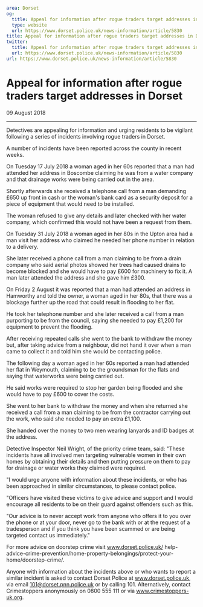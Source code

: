 ```yaml
area: Dorset
og:
  title: Appeal for information after rogue traders target addresses in Dorset
  type: website
  url: https://www.dorset.police.uk/news-information/article/5830
title: Appeal for information after rogue traders target addresses in Dorset |
twitter:
  title: Appeal for information after rogue traders target addresses in Dorset
  url: https://www.dorset.police.uk/news-information/article/5830
url: https://www.dorset.police.uk/news-information/article/5830
```

# Appeal for information after rogue traders target addresses in Dorset

09 August 2018

* * *

Detectives are appealing for information and urging residents to be vigilant following a series of incidents involving rogue traders in Dorset.

A number of incidents have been reported across the county in recent weeks.

On Tuesday 17 July 2018 a woman aged in her 60s reported that a man had attended her address in Boscombe claiming he was from a water company and that drainage works were being carried out in the area.

Shortly afterwards she received a telephone call from a man demanding £650 up front in cash or the woman's bank card as a security deposit for a piece of equipment that would need to be installed.

The woman refused to give any details and later checked with her water company, which confirmed this would not have been a request from them.

On Tuesday 31 July 2018 a woman aged in her 80s in the Upton area had a man visit her address who claimed he needed her phone number in relation to a delivery.

She later received a phone call from a man claiming to be from a drain company who said aerial photos showed her trees had caused drains to become blocked and she would have to pay £600 for machinery to fix it. A man later attended the address and she gave him £300.

On Friday 2 August it was reported that a man had attended an address in Hamworthy and told the owner, a woman aged in her 80s, that there was a blockage further up the road that could result in flooding to her flat.

He took her telephone number and she later received a call from a man purporting to be from the council, saying she needed to pay £1,200 for equipment to prevent the flooding.

After receiving repeated calls she went to the bank to withdraw the money but, after taking advice from a neighbour, did not hand it over when a man came to collect it and told him she would be contacting police.

The following day a woman aged in her 60s reported a man had attended her flat in Weymouth, claiming to be the groundsman for the flats and saying that waterworks were being carried out.

He said works were required to stop her garden being flooded and she would have to pay £600 to cover the costs.

She went to her bank to withdraw the money and when she returned she received a call from a man claiming to be from the contractor carrying out the work, who said she needed to pay an extra £1,100.

She handed over the money to two men wearing lanyards and ID badges at the address.

Detective Inspector Neil Wright, of the priority crime team, said: "These incidents have all involved men targeting vulnerable women in their own homes by obtaining their details and then putting pressure on them to pay for drainage or water works they claimed were required.

"I would urge anyone with information about these incidents, or who has been approached in similar circumstances, to please contact police.

"Officers have visited these victims to give advice and support and I would encourage all residents to be on their guard against offenders such as this.

"Our advice is to never accept work from anyone who offers it to you over the phone or at your door, never go to the bank with or at the request of a tradesperson and if you think you have been scammed or are being targeted contact us immediately."

For more advice on doorstep crime visit www.dorset.police.uk/ help-advice-crime-prevention/home-property-belongings/protect-your-home/doorstep-crime/.

Anyone with information about the incidents above or who wants to report a similar incident is asked to contact Dorset Police at www.dorset.police.uk, via email 101@dorset.pnn.police.uk or by calling 101. Alternatively, contact Crimestoppers anonymously on 0800 555 111 or via www.crimestoppers-uk.org.
